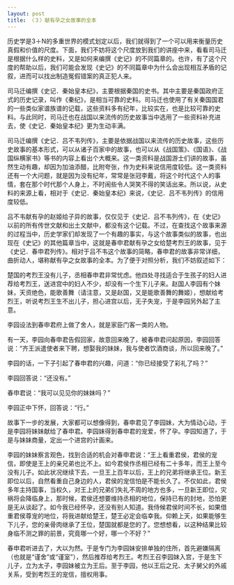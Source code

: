 ```yaml
---
layout: post
title: 〈３〉献有孕之女故事的全本
---
```

历史学是3＋N的多重世界的模式划定以后，我们就得到了一个可以用来衡量历史真假和价值的尺度。下面，我们不妨将这个尺度放到我们的讲座中来，看看司马迁是根据什么样的史料，又是如何来编撰《史记》的不同篇章的。也许，有了这个尺度的帮助以后，我们可能会发现《史记》的不同篇章中为什么会出现相互矛盾的记叙，进而可以找出制造冤假错案的真正犯人来。

司马迁编撰《史记．秦始皇本纪》，主要根据秦国的史书。其中主要是秦国政府正式的历史记录，叫作《秦纪》，是相当可靠的史料。司马迁也使用了有关秦国国君的一些类似家谱族谱的记载，这些资料多有纪年，比较实在，也是比较可靠的史料。与此同时，司马迁也在战国以来流传的历史故事当中选用了一些资料补充进去，使《史记．秦始皇本纪》更为生动丰满。

司马迁编撰《史记．吕不韦列传》，主要是依据战国以来流传的历史故事，这些历史故事的基本形式，可以从诸子百家中的故事，也可以从《战国策》、《国语》、《战国纵横家书》等书的内容上看出个大概来。这一类资料是战国游士们讲的故事，虽然生动有趣，却因为加油添醋，比附夸张，作为史料来说信用度较低。这一类资料还有一个大问题，就是因为没有纪年，常常是张冠李戴，将这个时代这个人的事情，套在那个时代那个人身上，不时闹些令人哭笑不得的笑话出来。所以说，从史料的来源上看，相对于《史记．秦始皇本纪》来说，《史记．吕不韦列传》的信用度较低。

吕不韦献有孕的赵姬给子异的故事，仅仅见于《史记．吕不韦列传》，在《史记》以前的所有传世文献和出土文献中，都没有这个记载。不过，在查找这个故事来源的过程当中，历史学家们却发现了一个有趣的事实，与这个故事类似的故事，也出现在《史记》的其他篇章当中，这就是春申君献有孕之女给楚考烈王的故事，见于《史记．春申君列传》。相对于吕不韦这个故事的简略，春申君的故事非常详细，曲折动人，堪称献有孕之女故事的全本。为了便于对照分析，我们不妨叙述如下：

楚国的考烈王没有儿子，丞相春申君非常忧虑。他四处寻找适合于生孩子的妇人进荐给考烈王，送进宫中的妇人不少，却没有一个生下儿子来。赵国人李园有个妹妹，天资绝色，能歌善舞（请注意，又是赵国，又是能歌善舞的舞姬），想献给考烈王，听说考烈王生不出儿子，担心进宫以后，无子失宠，于是李园另外起了主意。

李园设法到春申君府上做了舍人，就是家臣门客一类的人物。

有一天，李园向春申君告假回家，故意回来晚了，被春申君问起原因，李园回答说：“齐王派遣使者来下聘，想娶我的妹妹，我与使者饮酒商谈，所以回来晚了。”

李园的话，一下子引起了春申君的兴趣，问道：“你已经接受了彩礼了吗？”

李园回答说：“还没有。”

春申君说：“我可以见见你的妹妹吗？”

李园正中下怀，回答说：“行。”

故事下一步的发展，大家都可以想像得到，春申君见了李园妹，大为情动心动，于是李园将妹妹献给了春申君。李园妹得到春申君的宠爱，怀了孕。李园知道了，于是与妹妹商量，定出一个进宫的计画来。

李园的妹妹察言观色，找到合适的机会对春申君说：“王上看重君侯，君侯的宠信，即使是王上的亲兄弟也比不上。如今君侯作丞相已经有二十多年，而王上至今没有儿子。如此状况继续下去，一旦王上百年以后，王上的兄弟将继承王位。新王即位以后，自然看重自己身边的人，君侯的宠信怕是不能长久了。不仅如此，君侯多年主持国事，当权久，对王上的兄弟们失礼不周的地方也多，一旦新王即位，灾祸将会降临身上，那时候，君侯还想要维持丞相的地位，保持已有的封地，恐怕更是无从谈起了。如今我已经怀孕，还没有别人知道。我侍候君侯时间不长，如果借重君侯尊宠的地位，将我进献给楚王，楚王必定会临幸我。仰赖上天，如果能够生下儿子，您的亲骨肉继承了王位，楚国就都是您的了。您想想看，以这种结果比较身临不测之罪的前景，究竟哪一个好，哪一个不好？”

春申君听进去了，大以为然。于是专门为李园妹安排单独的住所，首先避嫌隔离（也就是“谨舍”或“谨室”），然后推荐给考烈王。考烈王召李园妹入宫，于是生下儿子，立为太子，李园妹被立为王后。至于李园，他以王后之兄、太子舅父的外戚关系，受到考烈王的宠信，擅权用事。

